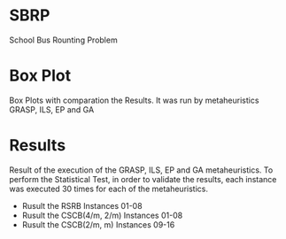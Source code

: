 # SBRP
School Bus Rounting Problem 

# Box Plot
Box Plots with comparation the Results. It was run by metaheuristics GRASP, ILS, EP and GA

# Results
Result of the execution of the GRASP, ILS, EP and GA metaheuristics. To perform the Statistical Test, in order to validate the results, each instance was executed 30 times for each of the metaheuristics.
- Rusult the RSRB Instances 01-08 
- Rusult the CSCB(4/m, 2/m) Instances 01-08 
- Rusult the CSCB(2/m, m) Instances 09-16


